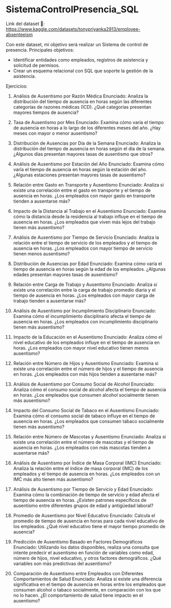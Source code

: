 # SistemaControlPresencia_SQL

Link del dataset 🏢: https://www.kaggle.com/datasets/tonypriyanka2913/employee-absenteeism

Con este dataset, mi objetivo será realizar un Sistema de control de presencia.
Principales objetivos:
* Identificar entidades como empleados, registros de asistencia y solicitud de permisos.
* Crear un esquema relacional con SQL que soporte la gestión de la asistencia.

Ejercicios:
1. Análisis de Ausentismo por Razón Médica
Enunciado: Analiza la distribución del tiempo de ausencia en horas según las diferentes categorías de razones médicas (ICD). ¿Qué categorías presentan mayores tiempos de ausencia?

2. Tasa de Ausentismo por Mes
Enunciado: Examina cómo varía el tiempo de ausencia en horas a lo largo de los diferentes meses del año. ¿Hay meses con mayor o menor ausentismo?

3. Distribución de Ausencias por Día de la Semana
Enunciado: Analiza la distribución del tiempo de ausencia en horas según el día de la semana. ¿Algunos días presentan mayores tasas de ausentismo que otros?

4. Análisis de Ausentismo por Estación del Año
Enunciado: Examina cómo varía el tiempo de ausencia en horas según la estación del año. ¿Algunas estaciones presentan mayores tasas de ausentismo?

5. Relación entre Gasto en Transporte y Ausentismo
Enunciado: Analiza si existe una correlación entre el gasto en transporte y el tiempo de ausencia en horas. ¿Los empleados con mayor gasto en transporte tienden a ausentarse más?

6. Impacto de la Distancia al Trabajo en el Ausentismo
Enunciado: Examina cómo la distancia desde la residencia al trabajo influye en el tiempo de ausencia en horas. ¿Los empleados que viven más lejos del trabajo tienen más ausentismo?

7. Análisis de Ausentismo por Tiempo de Servicio
Enunciado: Analiza la relación entre el tiempo de servicio de los empleados y el tiempo de ausencia en horas. ¿Los empleados con mayor tiempo de servicio tienen menos ausentismo?

8. Distribución de Ausencias por Edad
Enunciado: Examina cómo varía el tiempo de ausencia en horas según la edad de los empleados. ¿Algunas edades presentan mayores tasas de ausentismo?

9. Relación entre Carga de Trabajo y Ausentismo
Enunciado: Analiza si existe una correlación entre la carga de trabajo promedio diaria y el tiempo de ausencia en horas. ¿Los empleados con mayor carga de trabajo tienden a ausentarse más?

10. Análisis de Ausentismo por Incumplimiento Disciplinario
Enunciado: Examina cómo el incumplimiento disciplinario afecta el tiempo de ausencia en horas. ¿Los empleados con incumplimiento disciplinario tienen más ausentismo?

11. Impacto de la Educación en el Ausentismo
Enunciado: Analiza cómo el nivel educativo de los empleados influye en el tiempo de ausencia en horas. ¿Los empleados con mayor nivel educativo tienen menos ausentismo?

12. Relación entre Número de Hijos y Ausentismo
Enunciado: Examina si existe una correlación entre el número de hijos y el tiempo de ausencia en horas. ¿Los empleados con más hijos tienden a ausentarse más?

13. Análisis de Ausentismo por Consumo Social de Alcohol
Enunciado: Analiza cómo el consumo social de alcohol afecta el tiempo de ausencia en horas. ¿Los empleados que consumen alcohol socialmente tienen más ausentismo?

14. Impacto del Consumo Social de Tabaco en el Ausentismo
Enunciado: Examina cómo el consumo social de tabaco influye en el tiempo de ausencia en horas. ¿Los empleados que consumen tabaco socialmente tienen más ausentismo?

15. Relación entre Número de Mascotas y Ausentismo
Enunciado: Analiza si existe una correlación entre el número de mascotas y el tiempo de ausencia en horas. ¿Los empleados con más mascotas tienden a ausentarse más?

16. Análisis de Ausentismo por Índice de Masa Corporal (IMC)
Enunciado: Analiza la relación entre el índice de masa corporal (IMC) de los empleados y el tiempo de ausencia en horas. ¿Los empleados con un IMC más alto tienen más ausentismo?

17. Análisis de Ausentismo por Tiempo de Servicio y Edad
Enunciado: Examina cómo la combinación de tiempo de servicio y edad afecta el tiempo de ausencia en horas. ¿Existen patrones específicos de ausentismo entre diferentes grupos de edad y antigüedad laboral?

18. Promedio de Ausentismo por Nivel Educativo
Enunciado: Calcula el promedio de tiempo de ausencia en horas para cada nivel educativo de los empleados. ¿Qué nivel educativo tiene el mayor tiempo promedio de ausencia?

19. Predicción de Ausentismo Basado en Factores Demográficos
Enunciado: Utilizando los datos disponibles, realiza una consulta que intente predecir el ausentismo en función de variables como edad, número de hijos, nivel educativo, y otros factores demográficos. ¿Qué variables son más predictivas del ausentismo?

20. Comparación de Ausentismo entre Empleados con Diferentes Comportamientos de Salud
Enunciado: Analiza si existe una diferencia significativa en el tiempo de ausencia en horas entre los empleados que consumen alcohol o tabaco socialmente, en comparación con los que no lo hacen. ¿El comportamiento de salud tiene impacto en el ausentismo?
